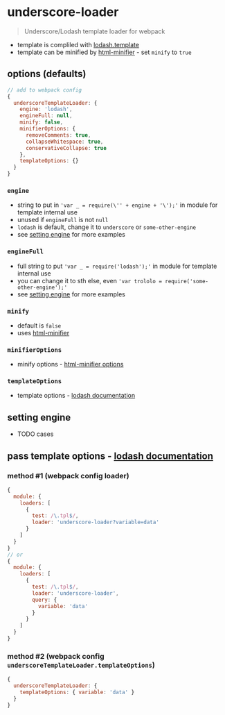 # underscore-loader

> Underscore/Lodash template loader for webpack

* template is compliled with [lodash.template](https://www.npmjs.com/package/lodash.template)
* template can be minified by [html-minifier](https://www.npmjs.com/package/html-minifier) - set `minify` to `true`

## options (defaults)

```javascript
// add to webpack config
{
  underscoreTemplateLoader: {
    engine: 'lodash',
    engineFull: null,
    minify: false,
    minifierOptions: {
      removeComments: true,
      collapseWhitespace: true,
      conservativeCollapse: true
    },
    templateOptions: {}
  }
}
```

### `engine`

* string to put in `'var _ = require(\'' + engine + '\');'` in module for template internal use
* unused if `engineFull` is not `null`
* `lodash` is default, change it to `underscore` or `some-other-engine`
* see [setting engine](#setting-engine) for more examples

### `engineFull`

* full string to put `'var _ = require('lodash');'` in module for template internal use
* you can change it to sth else, even `'var trololo = require('some-other-engine');'`
* see [setting engine](#setting-engine) for more examples

### `minify`

* default is `false`
* uses [html-minifier](https://www.npmjs.com/package/html-minifier)

### `minifierOptions`

* minify options - [html-minifier options](https://www.npmjs.com/package/html-minifier#options-quick-reference)

### `templateOptions`

* template options - [lodash documentation](https://lodash.com/docs#template)

## setting engine

* TODO cases

## pass template options - [lodash documentation](https://lodash.com/docs#template)

### method #1 (webpack config loader)

```javascript
{
  module: {
    loaders: [
      {
        test: /\.tpl$/,
        loader: 'underscore-loader?variable=data'
      }
    ]
  }
}
// or
{
  module: {
    loaders: [
      {
        test: /\.tpl$/,
        loader: 'underscore-loader',
        query: {
          variable: 'data'
        }
      }
    ]
  }
}
```

### method #2 (webpack config `underscoreTemplateLoader.templateOptions`)

```javascript
{
  underscoreTemplateLoader: {
    templateOptions: { variable: 'data' }
  }
}
```
